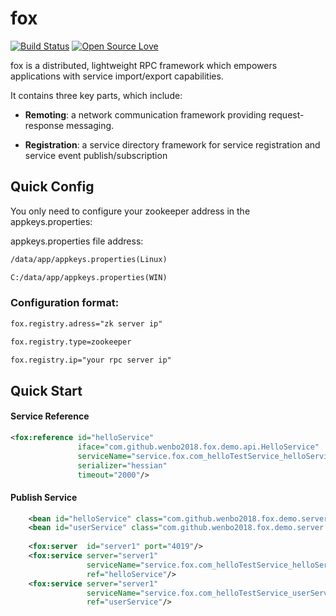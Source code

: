 # fox

[![Build Status](https://travis-ci.org/wenbo2018/fox.svg?branch=master)](https://travis-ci.org/wenbo2018/fox) 
[![Open Source Love](https://badges.frapsoft.com/os/v1/open-source.svg?v=102)](https://github.com/wenbo2018/fox/)


fox is a distributed, lightweight RPC framework which empowers applications with service import/export capabilities.

It contains three key parts, which include:

* **Remoting**: a network communication framework providing request-response messaging.

* **Registration**: a service directory framework for service registration and service event publish/subscription



## Quick Config

You only need to configure your zookeeper address in the appkeys.properties:

appkeys.properties file address:

```xml
/data/app/appkeys.properties(Linux)

C:/data/app/appkeys.properties(WIN)

```

### Configuration format:

```xml
fox.registry.adress="zk server ip"

fox.registry.type=zookeeper

fox.registry.ip="your rpc server ip"

```

## Quick Start

#### Service Reference

```xml
<fox:reference id="helloService"
               iface="com.github.wenbo2018.fox.demo.api.HelloService"
               serviceName="service.fox.com_helloTestService_helloService_1.0.0"
               serializer="hessian"
               timeout="2000"/>
```

#### Publish Service

```xml
    <bean id="helloService" class="com.github.wenbo2018.fox.demo.server.HelloServiceImpl"/>
    <bean id="userService" class="com.github.wenbo2018.fox.demo.server.UserServiceImpl"/>
    
    <fox:server  id="server1" port="4019"/>
    <fox:service server="server1"
                 serviceName="service.fox.com_helloTestService_helloService_1.0.0"
                 ref="helloService"/>
    <fox:service server="server1"
                 serviceName="service.fox.com_helloTestService_userService_1.0.0"
                 ref="userService"/>
```


